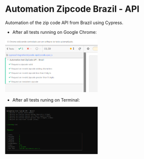 # Automation Zipcode Brazil - API
Automation of the zip code API from Brazil using Cypress.

- After all tests running on Google Chrome:
<img src="https://github.com/camilalves13/automation-zipcode-brazil-api/blob/master/images/1.PNG" width="300"/>

- After all tests runing on Terminal:
<img src="https://github.com/camilalves13/automation-zipcode-brazil-api/blob/master/images/2.PNG" width="300"/>
